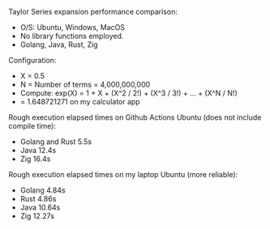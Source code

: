 Taylor Series expansion performance comparison:
* O/S: Ubuntu, Windows, MacOS
* No library functions employed.
* Golang, Java, Rust, Zig

Configuration:
* X = 0.5
* N = Number of terms = 4,000,000,000
* Compute: exp(X) = 1 + X + (X^2 / 2!) + (X^3 / 3!) + ... + (X^N / N!)
* = 1.648721271 on my calculator app
  
Rough execution elapsed times on Github Actions Ubuntu (does not include compile time):
* Golang and Rust 5.5s
* Java 12.4s
* Zig 16.4s

Rough execution elapsed times on my laptop Ubuntu (more reliable):
* Golang 4.84s
* Rust 4.86s
* Java 10.64s
* Zig 12.27s
